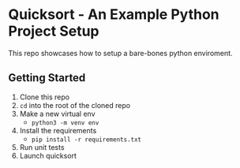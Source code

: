 # Quicksort - An Example Python Project Setup

This repo showcases how to setup a bare-bones python enviroment.

## Getting Started
1. Clone this repo
1. `cd` into the root of the cloned repo
1. Make a new virtual env
    * `python3 -m venv env`
1. Install the requirements
    * `pip install -r requirements.txt`
1. Run unit tests
1. Launch quicksort

